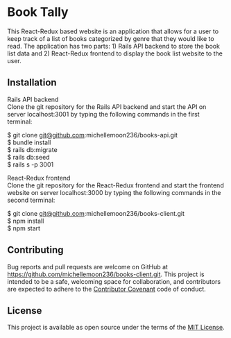 # Book Tally

This React-Redux based website is an application that allows for a user to keep track of a list of books categorized by genre that they would like to read. The application has two parts: 1) Rails API backend to store the book list data and 2) React-Redux frontend to display the book list website to the user.

## Installation

Rails API backend  
Clone the git repository for the Rails API backend and start the API on server localhost:3001 by typing the following commands in the first terminal: 

  $ git clone git@github.com:michellemoon236/books-api.git  
  $ bundle install  
  $ rails db:migrate  
  $ rails db:seed  
  $ rails s -p 3001  

React-Redux frontend  
Clone the git repository for the React-Redux frontend and start the frontend website on server localhost:3000 by typing the following commands in the second terminal:

  $ git clone git@github.com:michellemoon236/books-client.git  
  $ npm install  
  $ npm start  
    
## Contributing

Bug reports and pull requests are welcome on GitHub at https://github.com/michellemoon236/books-client.git. This project is intended to be a safe, welcoming space for collaboration, and contributors are expected to adhere to the [Contributor Covenant](http://contributor-covenant.org) code of conduct.

## License

This project is available as open source under the terms of the [MIT License](https://opensource.org/licenses/MIT).
